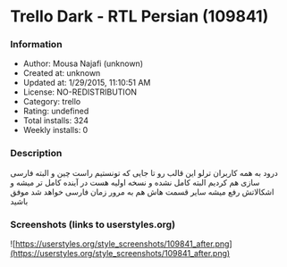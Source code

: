 # Trello Dark - RTL Persian (109841)

### Information
- Author: Mousa Najafi (unknown)
- Created at: unknown
- Updated at: 1/29/2015, 11:10:51 AM
- License: NO-REDISTRIBUTION
- Category: trello
- Rating: undefined
- Total installs: 324
- Weekly installs: 0


### Description
درود به همه کاربران ترلو این قالب رو تا جایی که تونستیم راست چین و البته فارسی سازی هم کردیم البته کامل نشده و نسخه اولیه هست در آینده کامل تر میشه و اشکالاتش رفع میشه سایر قسمت هاش هم به مرور زمان فارسی خواهد شد موفق باشید


### Screenshots (links to userstyles.org)
![https://userstyles.org/style_screenshots/109841_after.png](https://userstyles.org/style_screenshots/109841_after.png)



